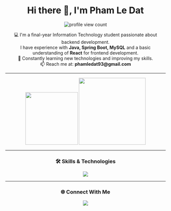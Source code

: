 <h1 align="center">Hi there 👋, I'm Pham Le Dat</h1>

<p align="center">
  <img src="https://komarev.com/ghpvc/?username=Pledat02&label=Profile%20Views&color=0e75b6&style=flat" alt="profile view count" />
</p>

<p align="center">
  💻 I'm a final-year Information Technology student passionate about backend development.  
  <br/>
  I have experience with <strong>Java, Spring Boot, MySQL</strong> and a basic understanding of <strong>React</strong> for frontend development.
  <br/>
  🌱 Constantly learning new technologies and improving my skills.
  <br/>
  📫 Reach me at: <strong>phamledat93@gmail.com</strong>
</p>

---

<p align="center">
  <img src="https://github-readme-stats.vercel.app/api?username=Pledat02&show_icons=true&theme=react" height="165" />
  <img src="https://github-readme-stats.vercel.app/api/top-langs/?username=Pledat02&layout=compact&theme=react" height="210" />
</p>

---

<h3 align="center">🛠️ Skills & Technologies</h3>

<p align="center">
  <img src="https://skillicons.dev/icons?i=java,spring,react,js,html,css,mysql,docker,git,github" />
</p>

---

<h3 align="center">🌐 Connect With Me</h3>

<p align="center">
  <a href="https://www.linkedin.com/in/your-linkedin/" target="_blank">
    <img src="https://img.shields.io/badge/LinkedIn-blue?logo=linkedin&logoColor=white&style=for-the-badge" />
  </a>
</p>
